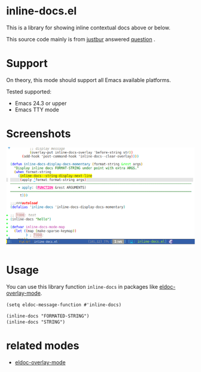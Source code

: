 # inline-docs.el

This is a library for showing inline contextual docs above or below.

This source code mainly is
from [justbur](https://emacs.stackexchange.com/users/14114/justbur)
answered
[question](https://emacs.stackexchange.com/questions/29256/display-eldoc-help-info-behind-point) .

# Support

On theory, this mode should support all Emacs available platforms.

Tested supported:

- Emacs 24.3 or upper
- Emacs TTY mode

# Screenshots

![screenshot](screenshot.png)

# Usage

You can use this library function `inline-docs` in packages like [eldoc-overlay-mode](https://github.com/stardiviner/eldoc-overlay-mode).

```eldoc
(setq eldoc-message-function #'inline-docs)
```

```elisp
(inline-docs "FORMATED-STRING")
(inline-docs "STRING")
```

# related modes

- [eldoc-overlay-mode](https://github.com/stardiviner/eldoc-overlay-mode)

